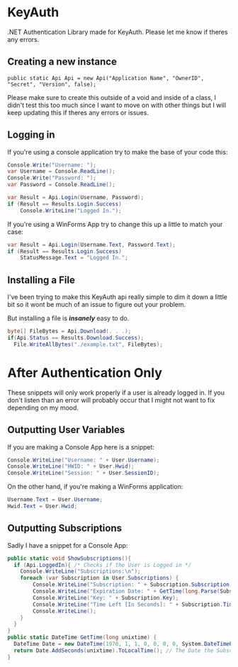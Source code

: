 # KeyAuth

.NET Authentication Library made for KeyAuth.
Please let me know if theres any errors.

Creating a new instance
-----------------------
`public static Api Api = new Api("Application Name", "OwnerID", "Secret", "Version", false);`

Please make sure to create this outside of a void and inside of a class,
I didn't test this too much since I want to move on with other things but I will keep updating this
if theres any errors or issues.

Logging in
----------
If you're using a console application try to make the base of your code this:
```C#
Console.Write("Username: ");
var Username = Console.ReadLine();
Console.Write("Password: ");
var Password = Console.ReadLine();

var Result = Api.Login(Username, Password);
if (Result == Results.Login.Success)
    Console.WriteLine("Logged In.");
```
If you're using a WinForms App try to change this up a little to match your case:
```C#
var Result = Api.Login(Username.Text, Password.Text);
if (Result == Results.Login.Success)
    StatusMessage.Text = "Logged In.";
```

Installing a File
-----------------
I've been trying to make this KeyAuth api really simple to dim it down a little bit so it wont be much of an issue to figure out your problem.


But installing a file is ***insanely*** easy to do.
```C#
byte[] FileBytes = Api.Download(. . .);
if(Api.Status == Results.Download.Success);
  File.WriteAllBytes("./example.txt", FileBytes);
```

# After Authentication Only

These snippets will only work properly if a user is already logged in.
If you don't listen than an error will probably occur that I might not want to fix depending on my mood.

Outputting User Variables
-------------------------
If you are making a Console App here is a snippet:
```C#
Console.WriteLine("Username: " + User.Username);
Console.WriteLine("HWID: " + User.Hwid);
Console.WriteLine("Session: " + User.SessionID);
```
On the other hand, if you're making a WinForms application:
```C#
Username.Text = User.Username;
Hwid.Text = User.Hwid;

```

Outputting Subscriptions
------------------------

Sadly I have a snippet for a Console App:
```C#
public static void ShowSubscriptions(){
  if (Api.LoggedIn){ /* Checks if the User is Logged in */
    Console.WriteLine("Subscriptions:\n");
    foreach (var Subscription in User.Subscriptions) {
        Console.WriteLine("Subscription: " + Subscription.Subscription);
        Console.WriteLine("Expiration Date: " + GetTime(long.Parse(Subscription.Expiry))); /* Gets the Expiration Date as a string */
        Console.WriteLine("Key: " + Subscription.Key);
        Console.WriteLine("Time Left [In Seconds]: " + Subscription.TimeLeft);
        Console.WriteLine();
    }
  }
}
public static DateTime GetTime(long unixtime) {
  DateTime Date = new DateTime(1970, 1, 1, 0, 0, 0, 0, System.DateTimeKind.Local);
  return Date.AddSeconds(unixtime).ToLocalTime(); // The Date the Subscription will Expire.
}
```
